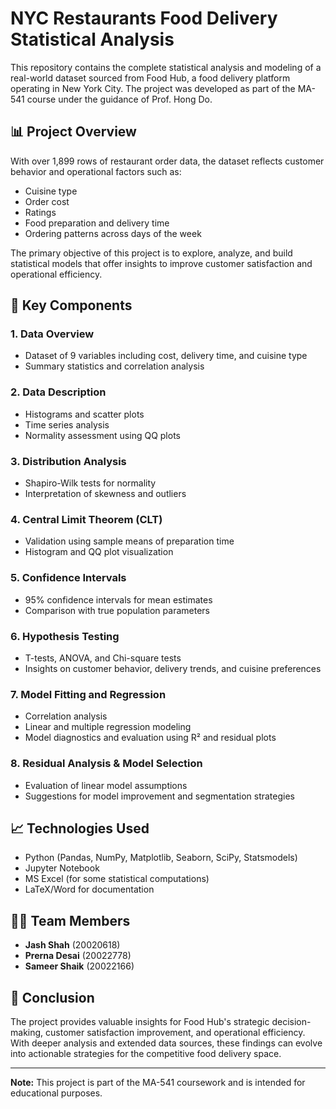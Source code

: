 # NYC Restaurants Food Delivery Statistical Analysis

This repository contains the complete statistical analysis and modeling of a real-world dataset sourced from Food Hub, a food delivery platform operating in New York City. The project was developed as part of the MA-541 course under the guidance of Prof. Hong Do.

## 📊 Project Overview

With over 1,899 rows of restaurant order data, the dataset reflects customer behavior and operational factors such as:
- Cuisine type
- Order cost
- Ratings
- Food preparation and delivery time
- Ordering patterns across days of the week

The primary objective of this project is to explore, analyze, and build statistical models that offer insights to improve customer satisfaction and operational efficiency.

## 🧪 Key Components

### 1. Data Overview
- Dataset of 9 variables including cost, delivery time, and cuisine type
- Summary statistics and correlation analysis

### 2. Data Description
- Histograms and scatter plots
- Time series analysis
- Normality assessment using QQ plots

### 3. Distribution Analysis
- Shapiro-Wilk tests for normality
- Interpretation of skewness and outliers

### 4. Central Limit Theorem (CLT)
- Validation using sample means of preparation time
- Histogram and QQ plot visualization

### 5. Confidence Intervals
- 95% confidence intervals for mean estimates
- Comparison with true population parameters

### 6. Hypothesis Testing
- T-tests, ANOVA, and Chi-square tests
- Insights on customer behavior, delivery trends, and cuisine preferences

### 7. Model Fitting and Regression
- Correlation analysis
- Linear and multiple regression modeling
- Model diagnostics and evaluation using R² and residual plots

### 8. Residual Analysis & Model Selection
- Evaluation of linear model assumptions
- Suggestions for model improvement and segmentation strategies

## 📈 Technologies Used
- Python (Pandas, NumPy, Matplotlib, Seaborn, SciPy, Statsmodels)
- Jupyter Notebook
- MS Excel (for some statistical computations)
- LaTeX/Word for documentation

## 👨‍🏫 Team Members
- **Jash Shah** (20020618)
- **Prerna Desai** (20022778)
- **Sameer Shaik** (20022166)

## 📌 Conclusion
The project provides valuable insights for Food Hub's strategic decision-making, customer satisfaction improvement, and operational efficiency. With deeper analysis and extended data sources, these findings can evolve into actionable strategies for the competitive food delivery space.

---

**Note:** This project is part of the MA-541 coursework and is intended for educational purposes.

